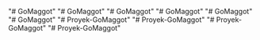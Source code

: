 "# GoMaggot" 
"# GoMaggot" 
"# GoMaggot" 
"# GoMaggot" 
"# GoMaggot" 
"# GoMaggot" 
"# Proyek-GoMaggot" 
"# Proyek-GoMaggot" 
"# Proyek-GoMaggot" 
"# Proyek-GoMaggot" 

